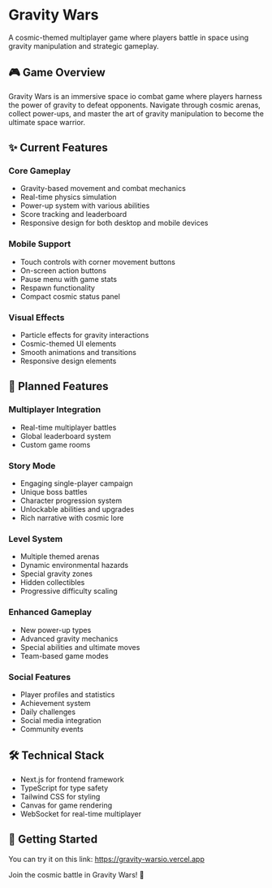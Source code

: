 # Gravity Wars

A cosmic-themed multiplayer game where players battle in space using gravity manipulation and strategic gameplay.

## 🎮 Game Overview

Gravity Wars is an immersive space io combat game where players harness the power of gravity to defeat opponents. Navigate through cosmic arenas, collect power-ups, and master the art of gravity manipulation to become the ultimate space warrior.

## ✨ Current Features

### Core Gameplay
- Gravity-based movement and combat mechanics
- Real-time physics simulation
- Power-up system with various abilities
- Score tracking and leaderboard
- Responsive design for both desktop and mobile devices

### Mobile Support
- Touch controls with corner movement buttons
- On-screen action buttons
- Pause menu with game stats
- Respawn functionality
- Compact cosmic status panel

### Visual Effects
- Particle effects for gravity interactions
- Cosmic-themed UI elements
- Smooth animations and transitions
- Responsive design elements

## 🚀 Planned Features

### Multiplayer Integration
- Real-time multiplayer battles
- Global leaderboard system
- Custom game rooms

### Story Mode
- Engaging single-player campaign
- Unique boss battles
- Character progression system
- Unlockable abilities and upgrades
- Rich narrative with cosmic lore

### Level System
- Multiple themed arenas
- Dynamic environmental hazards
- Special gravity zones
- Hidden collectibles
- Progressive difficulty scaling

### Enhanced Gameplay
- New power-up types
- Advanced gravity mechanics
- Special abilities and ultimate moves
- Team-based game modes

### Social Features
- Player profiles and statistics
- Achievement system
- Daily challenges
- Social media integration
- Community events

## 🛠️ Technical Stack

- Next.js for frontend framework
- TypeScript for type safety
- Tailwind CSS for styling
- Canvas for game rendering
- WebSocket for real-time multiplayer

## 🎯 Getting Started

You can try it on this link:
https://gravity-warsio.vercel.app

Join the cosmic battle in Gravity Wars! 🚀

